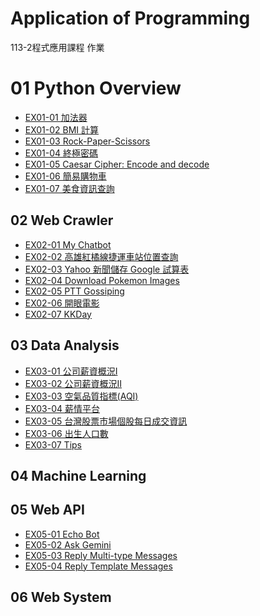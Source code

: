 # Application of Programming
113-2程式應用課程 作業

# 01 Python Overview
- [EX01-01 加法器](https://example.com](https://github.com/eric052/PIS2022/blob/main/EX01_01_%E5%8A%A0%E6%B3%95%E5%99%A8.ipynb))
- [EX01-02 BMI 計算](https://github.com/eric052/PIS2022/blob/main/EX01_02_BMI_%E8%A8%88%E7%AE%97.ipynb)
- [EX01-03 Rock-Paper-Scissors](https://github.com/eric052/PIS2022/blob/main/EX01_03_Rock_Paper_Scissors.ipynb)
- [EX01-04 終極密碼](https://github.com/eric052/PIS2022/blob/main/EX01_04_%E7%B5%82%E6%A5%B5%E5%AF%86%E7%A2%BC.ipynb)
- [EX01-05 Caesar Cipher: Encode and decode](https://github.com/eric052/PIS2022/blob/main/EX01_05_Caesar_Cipher_Encode_and_decode.ipynb)
- [EX01-06 簡易購物車](https://github.com/eric052/PIS2022/blob/main/EX01_06_%E7%B0%A1%E6%98%93%E8%B3%BC%E7%89%A9%E8%BB%8A.ipynb)
- [EX01-07 美食資訊查詢](https://github.com/eric052/PIS2022/blob/main/EX01_07_%E7%BE%8E%E9%A3%9F%E8%B3%87%E8%A8%8A%E6%9F%A5%E8%A9%A2.ipynb)



## 02 Web Crawler

- [EX02-01 My Chatbot](https://github.com/eric052/PIS2022/blob/main/EX02_01_My_Chatbot.ipynb)
- [EX02-02 高雄紅橘線捷運車站位置查詢](https://github.com/eric052/PIS2022/blob/main/EX02_02_%E9%AB%98%E9%9B%84%E7%B4%85%E6%A9%98%E7%B7%9A%E6%8D%B7%E9%81%8B%E8%BB%8A%E7%AB%99%E4%BD%8D%E7%BD%AE%E6%9F%A5%E8%A9%A2.ipynb)
- [EX02-03 Yahoo 新聞儲存 Google 試算表]()
- [EX02-04 Download Pokemon Images](https://github.com/eric052/PIS2022/blob/main/EX02_04_Download_Pokemon_Images.ipynb)
- [EX02-05 PTT Gossiping](https://github.com/eric052/PIS2022/blob/main/EX02_05_PTT_Gossiping.ipynb)
- [EX02-06 開眼電影](https://github.com/eric052/PIS2022/blob/main/EX02_06_%E9%96%8B%E7%9C%BC%E9%9B%BB%E5%BD%B1.ipynb)
- [EX02-07 KKDay](https://github.com/eric052/PIS2022/blob/main/EX02_07_KKDay.ipynb)

## 03 Data Analysis

- [EX03-01 公司薪資概況Ⅰ]()
- [EX03-02 公司薪資概況Ⅱ](https://github.com/eric052/PIS2022/blob/main/EX03_02_%E5%85%AC%E5%8F%B8%E8%96%AA%E8%B3%87%E6%A6%82%E6%B3%81%E2%85%A1.ipynb)
- [EX03-03 空氣品質指標(AQI)](https://github.com/eric052/PIS2022/blob/main/EX03_03_%E7%A9%BA%E6%B0%A3%E5%93%81%E8%B3%AA%E6%8C%87%E6%A8%99(AQI).ipynb)
- [EX03-04 薪情平台]()
- [EX03-05 台灣股票市場個股每日成交資訊]()
- [EX03-06 出生人口數](https://github.com/eric052/PIS2022/blob/main/EX03_06_%E5%87%BA%E7%94%9F%E4%BA%BA%E5%8F%A3%E6%95%B8.ipynb)
- [EX03-07 Tips](https://github.com/eric052/PIS2022/blob/main/EX03_07_Tips.ipynb)

## 04 Machine Learning


## 05 Web API

- [EX05-01 Echo Bot]()
- [EX05-02 Ask Gemini]()
- [EX05-03 Reply Multi-type Messages]()
- [EX05-04 Reply Template Messages]()

## 06 Web System




